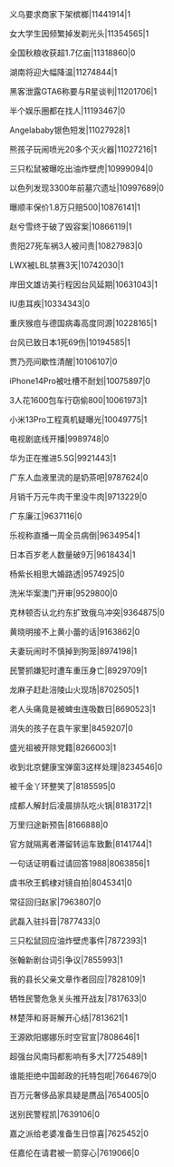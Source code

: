 义乌要求商家下架槟榔|11441914|1

女大学生因频繁掉发剃光头|11354565|1

全国秋粮收获超1.7亿亩|11318860|0

湖南将迎大幅降温|11274844|1

黑客泄露GTA6称要与R星谈判|11201706|1

半个娱乐圈都在找人|11193467|0

Angelababy银色短发|11027928|1

熊孩子玩闹喷光20多个灭火器|11027216|1

三只松鼠被曝吃出油炸壁虎|10999094|0

以色列发现3300年前墓穴遗址|10997689|0

曝顺丰保价1.8万只赔500|10876141|1

赵兮雪终于破了毁容案|10866119|1

贵阳27死车祸3人被问责|10827983|0

LWX被LBL禁赛3天|10742030|1

岸田文雄访美行程因台风延期|10631043|1

IU患耳疾|10334343|0

重庆猴痘与德国病毒高度同源|10228165|1

台风已致日本1死69伤|10194585|1

贾乃亮间歇性清醒|10106107|0

iPhone14Pro被吐槽不耐划|10075897|0

3人花1600包车行窃偷800|10061973|1

小米13Pro工程真机疑曝光|10049775|1

电视剧底线开播|9989748|0

华为正在推进5.5G|9921443|1

广东人血液里流的是奶茶吧|9787624|0

月销千万元牛肉干里没牛肉|9713229|0

广东廉江|9637116|0

乐视称直播一周全员病倒|9634954|1

日本百岁老人数量破9万|9618434|1

杨紫长相思大婚路透|9574925|0

洗米华案澳门开审|9529800|0

克林顿否认北约东扩致俄乌冲突|9364875|0

黄晓明接不上黄小蕾的话|9163862|0

夫妻玩闹时不慎掉到狗笼|8974198|1

民警抓嫌犯时遭车重压身亡|8929709|1

龙麻子赶赴涪陵山火现场|8702505|1

老人头痛竟是被蜱虫连吸数日|8690523|1

消失的孩子在袁午家里|8459207|0

盛光祖被开除党籍|8266003|1

收到北京健康宝弹窗3这样处理|8234546|0

被千金丫环整笑了|8185595|0

成都人解封后凌晨排队吃火锅|8183172|1

万里归途新预告|8166888|0

官方就隔离者滞留转运车致歉|8141744|1

一句话证明看过请回答1988|8063856|1

虞书欣王鹤棣对镜自拍|8045341|0

常征回归赵家|7963807|0

武磊入驻抖音|7877433|0

三只松鼠回应油炸壁虎事件|7872393|1

张翰新剧台词引争议|7855993|1

我的县长父亲文章作者回应|7828109|1

牺牲民警危急关头推开战友|7817633|0

林楚萍和哥哥解开心结|7813621|1

王源欧阳娜娜乐时空官宣|7808646|1

超强台风南玛都影响有多大|7725489|1

谁能拒绝中国邮政的托特包呢|7664679|0

百万元奢侈品家具疑是赝品|7654005|0

送别民警程凯|7639106|0

嘉之派给老婆准备生日惊喜|7625452|0

任嘉伦在请君被一箭穿心|7619066|0

